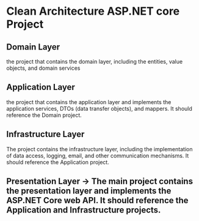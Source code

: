 # Clean Architecture ASP.NET core Project

## Domain Layer 
the project that contains the domain layer, including the entities, value objects, and domain services

## Application Layer 
the project that contains the application layer and implements the application services, DTOs (data transfer objects), and mappers. It should reference the Domain project.

## Infrastructure Layer 
The project contains the infrastructure layer, including the implementation of data access, logging, email, and other communication mechanisms. It should reference the Application project.

## Presentation Layer → The main project contains the presentation layer and implements the ASP.NET Core web API. It should reference the Application and Infrastructure projects.
